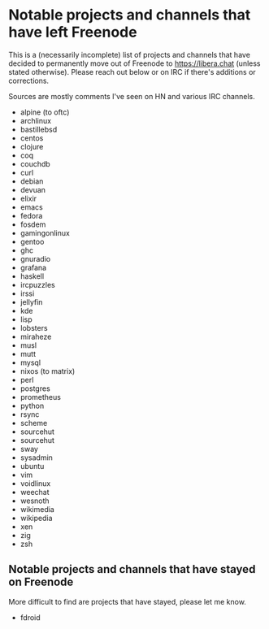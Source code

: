 # Notable projects and channels that have left Freenode

This is a (necessarily incomplete) list of projects and channels that have decided to permanently move out of Freenode to https://libera.chat (unless stated otherwise). Please reach out below or on IRC if there's additions or corrections.

Sources are mostly comments I've seen on HN and various IRC channels.

- alpine (to oftc)
- archlinux
- bastillebsd
- centos
- clojure
- coq
- couchdb
- curl
- debian
- devuan
- elixir
- emacs
- fedora
- fosdem
- gamingonlinux
- gentoo
- ghc 
- gnuradio
- grafana
- haskell
- ircpuzzles
- irssi
- jellyfin
- kde
- lisp
- lobsters
- miraheze
- musl
- mutt
- mysql
- nixos (to matrix)
- perl
- postgres
- prometheus
- python
- rsync
- scheme
- sourcehut
- sourcehut
- sway
- sysadmin
- ubuntu
- vim
- voidlinux
- weechat
- wesnoth
- wikimedia
- wikipedia
- xen
- zig
- zsh

## Notable projects and channels that have stayed on Freenode

More difficult to find are projects that have stayed, please let me know.

- fdroid
